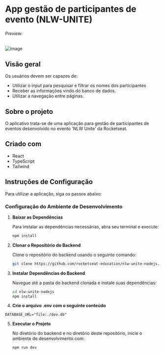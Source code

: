 # App gestão de participantes de evento (NLW-UNITE)
###### Preview:
![image](https://github.com/christiancordeiro/nlw-unite/assets/116993834/6ecbd822-5962-4872-8365-b20285da0285)






## Visão geral
Os usuários devem ser capazes de:

- Utilizar o input para pesquisar e filtrar os nomes dos participantes
- Receber as informações vindo do banco de dados.
- Utilizar a navegação entre páginas.

## Sobre o projeto
O aplicativo trata-se de uma aplicação para gestão de participantes de eventos desenvolvido no evento 'NLW Unite' da Rocketseat. 


## Criado com
- React
- TypeScript
- Tailwind

## Instruções de Configuração

Para utilizar a aplicação, siga os passos abaixo:

### Configuração do Ambiente de Desenvolvimento

1. **Baixar as Dependências**

   Para instalar as dependências necessárias, abra seu terminal e execute:

   ```bash
   npm install
   ```

2. **Clonar o Repositório do Backend**

   Clone o repositório do backend usando o seguinte comando:

   ```bash
   git clone https://github.com/rocketseat-education/nlw-unite-nodejs.git
   ```

3. **Instalar Dependências do Backend**

   Navegue até a pasta do backend clonada e instale suas dependências:

   ```bash
   cd nlw-unite-nodejs
   npm install
   ```

4. **Crie o arquivo .env com o seguinte conteúdo**
  ```env
  DATABASE_URL="file:./dev.db"
  ```

5. **Executar o Projeto**

   No diretório do backend e no diretório deste repositório, inicie o ambiente de desenvolvimento com:

   ```bash
   npm run dev
   ```
